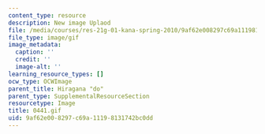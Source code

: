 ```yaml
---
content_type: resource
description: New image Uplaod
file: /media/courses/res-21g-01-kana-spring-2010/9af62e008297c69a11198131742bc0dd_0441.gif
file_type: image/gif
image_metadata:
  caption: ''
  credit: ''
  image-alt: ''
learning_resource_types: []
ocw_type: OCWImage
parent_title: Hiragana "do"
parent_type: SupplementalResourceSection
resourcetype: Image
title: 0441.gif
uid: 9af62e00-8297-c69a-1119-8131742bc0dd
---
```

